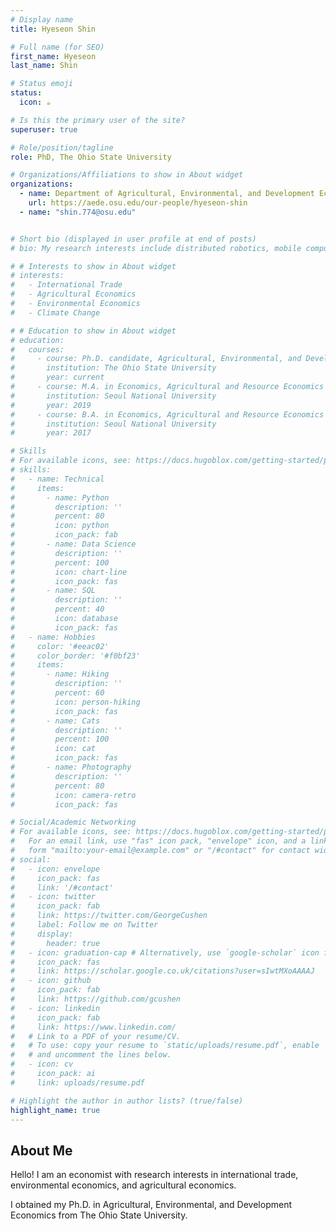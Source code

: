 ```yaml
---
# Display name
title: Hyeseon Shin

# Full name (for SEO)
first_name: Hyeseon
last_name: Shin

# Status emoji
status:
  icon: ☕️

# Is this the primary user of the site?
superuser: true

# Role/position/tagline
role: PhD, The Ohio State University

# Organizations/Affiliations to show in About widget
organizations:
  - name: Department of Agricultural, Environmental, and Development Economics
    url: https://aede.osu.edu/our-people/hyeseon-shin
  - name: "shin.774@osu.edu"


# Short bio (displayed in user profile at end of posts)
# bio: My research interests include distributed robotics, mobile computing and programmable matter.

# # Interests to show in About widget
# interests:
#   - International Trade
#   - Agricultural Economics
#   - Environmental Economics
#   - Climate Change

# # Education to show in About widget
# education:
#   courses:
#     - course: Ph.D. candidate, Agricultural, Environmental, and Development Economics
#       institution: The Ohio State University
#       year: current
#     - course: M.A. in Economics, Agricultural and Resource Economics Major 
#       institution: Seoul National University 
#       year: 2019
#     - course: B.A. in Economics, Agricultural and Resource Economics Major
#       institution: Seoul National University 
#       year: 2017

# Skills
# For available icons, see: https://docs.hugoblox.com/getting-started/page-builder/#icons
# skills:
#   - name: Technical
#     items:
#       - name: Python
#         description: ''
#         percent: 80
#         icon: python
#         icon_pack: fab
#       - name: Data Science
#         description: ''
#         percent: 100
#         icon: chart-line
#         icon_pack: fas
#       - name: SQL
#         description: ''
#         percent: 40
#         icon: database
#         icon_pack: fas
#   - name: Hobbies
#     color: '#eeac02'
#     color_border: '#f0bf23'
#     items:
#       - name: Hiking
#         description: ''
#         percent: 60
#         icon: person-hiking
#         icon_pack: fas
#       - name: Cats
#         description: ''
#         percent: 100
#         icon: cat
#         icon_pack: fas
#       - name: Photography
#         description: ''
#         percent: 80
#         icon: camera-retro
#         icon_pack: fas

# Social/Academic Networking
# For available icons, see: https://docs.hugoblox.com/getting-started/page-builder/#icons
#   For an email link, use "fas" icon pack, "envelope" icon, and a link in the
#   form "mailto:your-email@example.com" or "/#contact" for contact widget.
# social:
#   - icon: envelope
#     icon_pack: fas
#     link: '/#contact'
#   - icon: twitter
#     icon_pack: fab
#     link: https://twitter.com/GeorgeCushen
#     label: Follow me on Twitter
#     display:
#       header: true
#   - icon: graduation-cap # Alternatively, use `google-scholar` icon from `ai` icon pack
#     icon_pack: fas
#     link: https://scholar.google.co.uk/citations?user=sIwtMXoAAAAJ
#   - icon: github
#     icon_pack: fab
#     link: https://github.com/gcushen
#   - icon: linkedin
#     icon_pack: fab
#     link: https://www.linkedin.com/
#   # Link to a PDF of your resume/CV.
#   # To use: copy your resume to `static/uploads/resume.pdf`, enable `ai` icons in `params.yaml`,
#   # and uncomment the lines below.
#   - icon: cv
#     icon_pack: ai
#     link: uploads/resume.pdf

# Highlight the author in author lists? (true/false)
highlight_name: true
---
```


## About Me

Hello! I am an economist with research interests in international trade, environmental economics, and agricultural economics. 

I obtained my Ph.D. in Agricultural, Environmental, and Development Economics from The Ohio State University.
